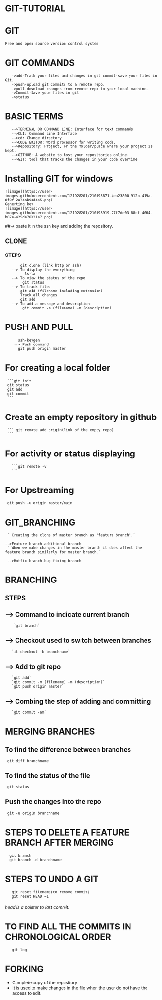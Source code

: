 # GIT-TUTORIAL

# GIT
```Free and open source version control system```

# GIT COMMANDS

```->Clone-bring the repo that is hosted on github into a folder on your local machine.
   ->add-Track your files and changes in git commit-save your files in Git.
   ->push-upload git commits to a remote repo.
   ->pull-download changes from remote repo to your local machine.
   ->Commit-Save your files in git
   ->status
```

# BASIC TERMS

```-->DIRECTORY: Folder
   -->TERMINAL OR COMMAND LINE: Interface for text commands
   -->CLI: Command Line Interface
   -->cd: Change directory
   -->CODE EDITOR: Word processor for writing code.
   -->Repository: Project, or the folder/place where your project is kept.
   -->GITHUB: A website to host your repositories online.
   -->GIT: tool that tracks the changes in your code overtime
```

# Installing GIT for windows

```![image](https://user-images.githubusercontent.com/121928201/210593660-b0630c76-81fe-498a-bb17-e9b141cead59.png)
![image](https://user-images.githubusercontent.com/121928201/210593871-4ea23800-912b-419a-8f0f-2a74ab98d445.png)
Generting key
![image](https://user-images.githubusercontent.com/121928201/210593919-27f7de03-88cf-4064-b07e-425de78b2147.png)
```
##-> paste it in the ssh key and adding the repository.


## CLONE
### STEPS

```--> Git cloning
       git clone (link http or ssh)
   --> To display the everything
         ls-la
   --> To view the status of the repo
        git status
   --> To track files
       git add (filename including extension)
       Track all changes
       git add
   --> To add a message and description
        git commit -m (filename) -m (description)
```
      
      
# PUSH AND PULL
  ``` --> To generate keys
        ssh-keygen
      --> Push command
        git push origin master
```
# For creating a local folder

     ```git init
     git status
     git add
     git commit
     ```

# Create an empty repository in github
     ``` git remote add origin(link of the empty repo)
     ```

# For activity or status displaying
       ```git remote -v
       ```
       
# For  Upstreaming
     git push -u origin master/main

# GIT_BRANCHING

```-->Master branch-default branch
 ` Creating the clone of master branch as "feature branch".`

-->Feature branch-additional branch
 ` When we make changes in the master branch it does affect the feature branch similarly for master branch.`

 -->Hotfix branch-bug fixing branch
```
#  BRANCHING
## STEPS

## -->  Command to indicate current branch 
        `git branch`
     
## -->  Checkout used to switch between branches 
       `it checkout -b branchname` 
  
## -->  Add to git repo
       `git add`
       `git commit -m (filename) -m (description)`
       `git push origin master`
## --> Combing the step of adding and committing
       `git commit -am`
       
       
# MERGING BRANCHES

## To find the difference between branches
     git diff branchname
## To find the status of the file
     git status
## Push the changes into the repo
     git -u origin branchname
     
# STEPS TO DELETE A FEATURE BRANCH AFTER MERGING
      git branch
      git branch -d branchname
 
 # STEPS TO UNDO A GIT 
       git reset filename(to remove commit)
       git reset HEAD ~1
 ###### head is a pointer to last commit.
 
 
 # TO FIND ALL THE COMMITS IN CHRONOLOGICAL ORDER
       git log
       

# FORKING
* Complete copy of the repository
* It is used to make changes in the file when the user do not have the access to edit.
       
